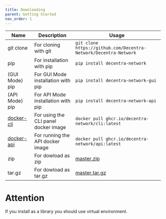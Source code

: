 ```yaml
---
title: Downloading
parent: Getting Started
nav_order: 1
---
```


| Name                                                                                  | Description                          | Usage                                                                                                           |
| ------------------------------------------------------------------------------------- | ------------------------------------ | --------------------------------------------------------------------------------------------------------------- |
| git clone                                                                             | For cloning with git                 | `git clone https://github.com/Decentra-Network/Decentra-Network`                                                |
| pip                                                                                   | For installation with pip            | `pip install decentra-network`                                                                                  |
| (GUI Mode) pip                                                                        | For GUI Mode installation with pip   | `pip install decentra-network-gui`                                                                              |
| (API Mode) pip                                                                        | For API Mode installation with pip   | `pip install decentra-network-api`                                                                              |
| [docker-cli](https://github.com/Decentra-Network/Decentra-Network/pkgs/container/cli) | For using the CLI panel docker image | `docker pull ghcr.io/decentra-network/cli:latest`                                                               |
| [docker-api](https://github.com/Decentra-Network/Decentra-Network/pkgs/container/api) | For running the API docker image     | `docker pull ghcr.io/decentra-network/api:latest`                                                               |
| zip                                                                                   | For dowload as zip                   | [master.zip](https://github.com/Decentra-Network/Decentra-Network/archive/refs/heads/master.zip)                |
| tar.gz                                                                                | For dowload as tar.gz                | [master.tar.gz](https://github.com/Decentra-Network/Decentra-Network/archive/refs/heads/master.tar.gz)          |

# Attention

If you install as a library you should use virtual environment.
